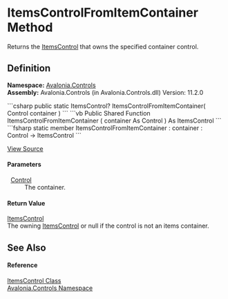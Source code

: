 # ItemsControlFromItemContainer Method


Returns the <a href="T_Avalonia_Controls_ItemsControl">ItemsControl</a> that owns the specified container control.



## Definition
**Namespace:** <a href="N_Avalonia_Controls">Avalonia.Controls</a>  
**Assembly:** Avalonia.Controls (in Avalonia.Controls.dll) Version: 11.2.0

<Tabs groupId="api-code-preview">
<TabItem value="csharp" label="C#">
```csharp
public static ItemsControl? ItemsControlFromItemContainer(
	Control container
)
```
</TabItem>
<TabItem value="vb" label="VB">
```vb
Public Shared Function ItemsControlFromItemContainer ( 
	container As Control
) As ItemsControl
```
</TabItem>
<TabItem value="fsharp" label="F#">
```fsharp
static member ItemsControlFromItemContainer : 
        container : Control -> ItemsControl 
```
</TabItem>
</Tabs>



<a href="https://github.com/AvaloniaUI/Avalonia/tree/master/src/Avalonia.Controls/ItemsControl.cs#L335" title="View the source code">View Source</a>



#### Parameters
<dl><dt>  <a href="T_Avalonia_Controls_Control">Control</a></dt><dd>The container.</dd></dl>

#### Return Value
<a href="T_Avalonia_Controls_ItemsControl">ItemsControl</a>  
The owning <a href="T_Avalonia_Controls_ItemsControl">ItemsControl</a> or null if the control is not an items container.

## See Also


#### Reference
<a href="T_Avalonia_Controls_ItemsControl">ItemsControl Class</a>  
<a href="N_Avalonia_Controls">Avalonia.Controls Namespace</a>  

